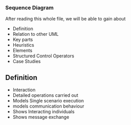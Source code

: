 ### Sequence Diagram 
<p> After reading this whole file, we will be able to gain about </p>
    <ul>
      <li> Definition</li>
      <li> Relation to other UML</li>
      <li> Key parts</li>
      <li> Heuristics</li>
      <li> Elements</li>
      <li> Structured Control Operators</li>
      <li> Case Studies</li>
    </ul>

<h2> Definition</h2>
   <uL>
       <li>Interaction</li>
       <li>Detailed operations carried out</li>
       <li>Models Single scenario execution</li>
       <li>models communication behaviour</li>
       <li>Shows Interacting individuals</li>
       <li>Shows message exchange</li>
   </uL>
    

